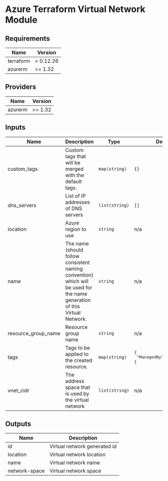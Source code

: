 # Azure Terraform Virtual Network Module

[//]: # (Do not make changes below this line)
<!-- BEGINNING OF PRE-COMMIT-TERRAFORM DOCS HOOK -->
## Requirements

| Name | Version |
|------|---------|
| terraform | > 0.12.26 |
| azurerm | >= 1.32 |

## Providers

| Name | Version |
|------|---------|
| azurerm | >= 1.32 |

## Inputs

| Name | Description | Type | Default | Required |
|------|-------------|------|---------|:--------:|
| custom\_tags | Custom tags that will be merged with the default tags. | `map(string)` | `{}` | no |
| dns\_servers | List of IP addresses of DNS servers | `list(string)` | `[]` | no |
| location | Azure region to use | `string` | n/a | yes |
| name | The name (should follow consistent naming convention) which will be used for the name generation of this Virtual Network. | `string` | n/a | yes |
| resource\_group\_name | Resource group name | `string` | n/a | yes |
| tags | Tags to be applied to the created resource. | `map(string)` | <pre>{<br>  "ManagedBy": "Terraform"<br>}</pre> | no |
| vnet\_cidr | The address space that is used by the virtual network | `list(string)` | n/a | yes |

## Outputs

| Name | Description |
|------|-------------|
| id | Virtual network generated id |
| location | Virtual network location |
| name | Virtual network name |
| network-space | Virtual network space |

<!-- END OF PRE-COMMIT-TERRAFORM DOCS HOOK -->
